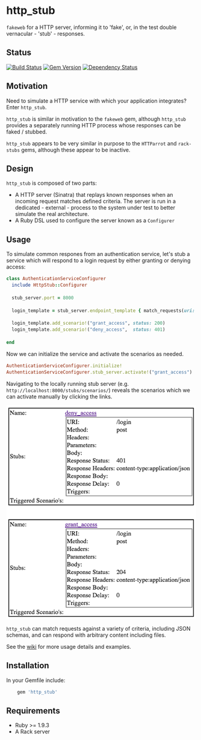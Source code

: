 http_stub
=========

```fakeweb``` for a HTTP server, informing it to 'fake', or, in the test double vernacular - 'stub' - responses.

Status
------------

[![Build Status](https://travis-ci.org/MYOB-Technology/http_stub.png)](https://travis-ci.org/MYOB-Technology/http_stub)
[![Gem Version](https://badge.fury.io/rb/http_stub.png)](http://badge.fury.io/rb/http_stub)
[![Dependency Status](https://gemnasium.com/MYOB-Technology/http_stub.png)](https://gemnasium.com/MYOB-Technology/http_stub)

Motivation
----------

Need to simulate a HTTP service with which your application integrates?  Enter ```http_stub```.

```http_stub``` is similar in motivation to the ```fakeweb``` gem, although ```http_stub``` provides a separately 
running HTTP process whose responses can be faked / stubbed.

```http_stub``` appears to be very similar in purpose to the ```HTTParrot``` and ```rack-stubs``` gems, although these
 appear to be inactive.

Design
------

```http_stub``` is composed of two parts:
* A HTTP server (Sinatra) that replays known responses when an incoming request matches defined criteria.  The server 
  is run in a dedicated - external - process to the system under test to better simulate the real architecture. 
* A Ruby DSL used to configure the server known as a ```Configurer```

Usage
-----

To simulate common respones from an authentication service, let's stub a service which will respond to a login request
by either granting or denying access:

```ruby
class AuthenticationServiceConfigurer
  include HttpStub::Configurer

  stub_server.port = 8000

  login_template = stub_server.endpoint_template { match_requests(uri: "/login", method: :post) }

  login_template.add_scenario!("grant_access", status: 200)
  login_template.add_scenario!("deny_access",  status: 401)
  
end
```

Now we can initialize the service and activate the scenarios as needed.

```ruby
AuthenticationServiceConfigurer.initialize!
AuthenticationServiceConfigurer.stub_server.activate!("grant_access")
```

Navigating to the locally running stub server (e.g. ```http://localhost:8000/stubs/scenarios/```) reveals the scenarios
which we can activate manually by clicking the links.

![http://localhost:8000/stubs/scenarios/](examples/resources/authentication_service_scenarios.png "Scenarios Diagnostic Page")

```http_stub``` can match requests against a variety of criteria, including JSON schemas, and can respond with arbitrary
content including files.

See the [wiki](https://github.com/MYOB-Technology/http_stub/wiki) for more usage details and examples.

Installation
------------

In your Gemfile include:

```ruby
    gem 'http_stub'
```

Requirements
------------

* Ruby >= 1.9.3
* A Rack server
